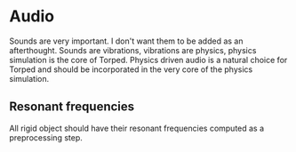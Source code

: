 Audio
=====

Sounds are very important. I don't want them to be added as an afterthought. Sounds are vibrations, vibrations are physics, physics simulation is the core of Torped. Physics driven audio is a natural choice for Torped and should be incorporated in the very core of the physics simulation.

Resonant frequencies
--------------------
All rigid object should have their resonant frequencies computed as a preprocessing step.
